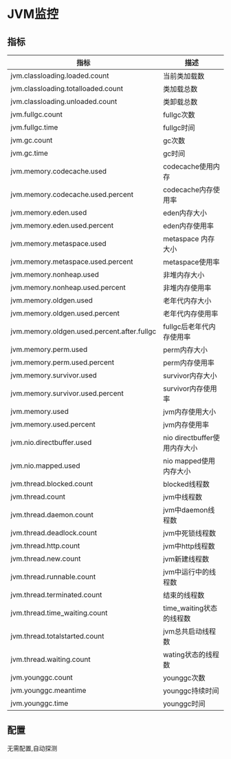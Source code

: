 # JVM监控
  
## 指标

|指标|描述|
|----|----|
|jvm.classloading.loaded.count| 当前类加载数|
|jvm.classloading.totalloaded.count| 类加载总数 |
|jvm.classloading.unloaded.count| 类卸载总数|
|jvm.fullgc.count| fullgc次数 |
|jvm.fullgc.time| fullgc时间|
|jvm.gc.count| gc次数 |
|jvm.gc.time|gc时间 |
|jvm.memory.codecache.used|codecache使用内存 |
|jvm.memory.codecache.used.percent| codecache内存使用率|
|jvm.memory.eden.used| eden内存大小 |
|jvm.memory.eden.used.percent|eden内存使用率 |
|jvm.memory.metaspace.used| metaspace 内存大小 |
|jvm.memory.metaspace.used.percent| metaspace使用率 |
|jvm.memory.nonheap.used| 非堆内存大小 |
|jvm.memory.nonheap.used.percent|非堆内存使用率 |
|jvm.memory.oldgen.used| 老年代内存大小 |
|jvm.memory.oldgen.used.percent| 老年代内存使用率 |
|jvm.memory.oldgen.used.percent.after.fullgc| fullgc后老年代内存使用率 |
|jvm.memory.perm.used| perm内存大小|
|jvm.memory.perm.used.percent| perm内存使用率 |
|jvm.memory.survivor.used| survivor内存大小 |
|jvm.memory.survivor.used.percent| survivor内存使用率 |
|jvm.memory.used| jvm内存使用大小 |
|jvm.memory.used.percent| jvm内存使用率 |
|jvm.nio.directbuffer.used| nio directbuffer使用内存大小 |
|jvm.nio.mapped.used| nio mapped使用内存大小 |
|jvm.thread.blocked.count| blocked线程数 |
|jvm.thread.count| jvm中线程数 |
|jvm.thread.daemon.count| jvm中daemon线程数|
|jvm.thread.deadlock.count| jvm中死锁线程数 |
|jvm.thread.http.count| jvm中http线程数 |
|jvm.thread.new.count| jvm新建线程数|
|jvm.thread.runnable.count| jvm中运行中的线程数 |
|jvm.thread.terminated.count| 结束的线程数|
|jvm.thread.time_waiting.count| time_waiting状态的线程数|
|jvm.thread.totalstarted.count| jvm总共启动线程数 |
|jvm.thread.waiting.count| wating状态的线程数 |
|jvm.younggc.count| younggc次数|
|jvm.younggc.meantime| younggc持续时间|
|jvm.younggc.time| younggc时间|

## 配置

  无需配置,自动探测
